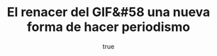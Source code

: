 ---
title: El renacer del GIF&#58 una nueva forma de hacer periodismo
excerpt: "El GIF nació a finales de los años 80 como una de las grandes promesas de internet. Gracias a su algoritmo de compresión, permitía descargar imágenes de gran tamaño en poco tiempo. No obstante, con la llegada de la fibra óptica y la mejora de las conexiones, comenzó a perder popularidad frente a otros formatos de mayor calidad. Ahora, gracias a las redes sociales y el creciente uso de los dispositivos móviles, el GIF está experimentando un sorprendente “renacer”."
author:
  name: Alba García Ortega
  twitter: albagortega
  gplus:  
  bio: Periodista (MIP' 16)
  image: alba.jpg
  link: https://twitter.com/albagortega
---